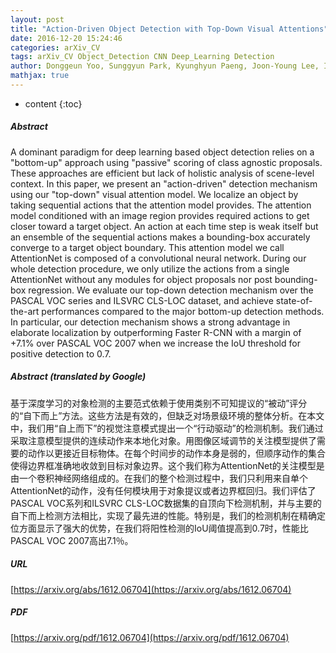 ```yaml
---
layout: post
title: "Action-Driven Object Detection with Top-Down Visual Attentions"
date: 2016-12-20 15:24:46
categories: arXiv_CV
tags: arXiv_CV Object_Detection CNN Deep_Learning Detection
author: Donggeun Yoo, Sunggyun Park, Kyunghyun Paeng, Joon-Young Lee, In So Kweon
mathjax: true
---
```


* content
{:toc}

##### Abstract
A dominant paradigm for deep learning based object detection relies on a "bottom-up" approach using "passive" scoring of class agnostic proposals. These approaches are efficient but lack of holistic analysis of scene-level context. In this paper, we present an "action-driven" detection mechanism using our "top-down" visual attention model. We localize an object by taking sequential actions that the attention model provides. The attention model conditioned with an image region provides required actions to get closer toward a target object. An action at each time step is weak itself but an ensemble of the sequential actions makes a bounding-box accurately converge to a target object boundary. This attention model we call AttentionNet is composed of a convolutional neural network. During our whole detection procedure, we only utilize the actions from a single AttentionNet without any modules for object proposals nor post bounding-box regression. We evaluate our top-down detection mechanism over the PASCAL VOC series and ILSVRC CLS-LOC dataset, and achieve state-of-the-art performances compared to the major bottom-up detection methods. In particular, our detection mechanism shows a strong advantage in elaborate localization by outperforming Faster R-CNN with a margin of +7.1% over PASCAL VOC 2007 when we increase the IoU threshold for positive detection to 0.7.

##### Abstract (translated by Google)
基于深度学习的对象检测的主要范式依赖于使用类别不可知提议的“被动”评分的“自下而上”方法。这些方法是有效的，但缺乏对场景级环境的整体分析。在本文中，我们用“自上而下”的视觉注意模式提出一个“行动驱动”的检测机制。我们通过采取注意模型提供的连续动作来本地化对象。用图像区域调节的关注模型提供了需要的动作以更接近目标物体。在每个时间步的动作本身是弱的，但顺序动作的集合使得边界框准确地收敛到目标对象边界。这个我们称为AttentionNet的关注模型是由一个卷积神经网络组成的。在我们的整个检测过程中，我们只利用来自单个AttentionNet的动作，没有任何模块用于对象提议或者边界框回归。我们评估了PASCAL VOC系列和ILSVRC CLS-LOC数据集的自顶向下检测机制，并与主要的自下而上检测方法相比，实现了最先进的性能。特别是，我们的检测机制在精确定位方面显示了强大的优势，在我们将阳性检测的IoU阈值提高到0.7时，性能比PASCAL VOC 2007高出7.1％。

##### URL
[https://arxiv.org/abs/1612.06704](https://arxiv.org/abs/1612.06704)

##### PDF
[https://arxiv.org/pdf/1612.06704](https://arxiv.org/pdf/1612.06704)

